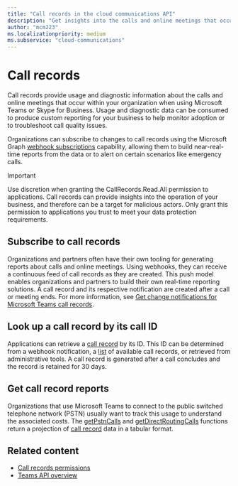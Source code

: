 ```yaml
---
title: "Call records in the cloud communications API"
description: "Get insights into the calls and online meetings that occur within your organization when using Microsoft Teams or Skype for Business."
author: "mcm223"
ms.localizationpriority: medium
ms.subservice: "cloud-communications"
---
```


# Call records

Call records provide usage and diagnostic information about the calls and online meetings that occur within your organization when using Microsoft Teams or Skype for Business. Usage and diagnostic data can be consumed to produce custom reporting for your business to help monitor adoption or to troubleshoot call quality issues.

Organizations can subscribe to changes to call records using the Microsoft Graph [webhook subscriptions](/graph/api/resources/webhooks) capability, allowing them to build near-real-time reports from the data or to alert on certain scenarios like emergency calls.

> [!IMPORTANT]
> Use discretion when granting the CallRecords.Read.All permission to applications. Call records can provide insights into the operation of your business, and therefore can be a target for malicious actors. Only grant this permission to applications you trust to meet your data protection requirements.

## Subscribe to call records

Organizations and partners often have their own tooling for generating reports about calls and online meetings. Using webhooks, they can receive a continuous feed of call records as they are created. This push model enables organizations and partners to build their own real-time reporting solutions. A call record and its respective notification are created after a call or meeting ends. For more information, see [Get change notifications for Microsoft Teams call records](/graph/changenotifications-for-callrecords).

## Look up a call record by its call ID

Applications can retrieve a [call record](/graph/api/resources/callrecords-callrecord) by its ID. This ID can be determined from a webhook notification, a [list](/graph/api/callrecords-callrecord-list) of available call records, or retrieved from administrative tools. A call record is generated after a call concludes and the record is retained for 30 days.

## Get call record reports

Organizations that use Microsoft Teams to connect to the public switched telephone network (PSTN) usually want to track this usage to understand the associated costs. The [getPstnCalls](/graph/api/callrecords-callrecord-getpstncalls) and [getDirectRoutingCalls](/graph/api/callrecords-callrecord-getdirectroutingcalls) functions return a projection of [call record](/graph/api/resources/callrecords-callrecord) data in a tabular format.

## Related content

- [Call records permissions](./permissions-reference.md)
- [Teams API overview](teams-concept-overview.md)
